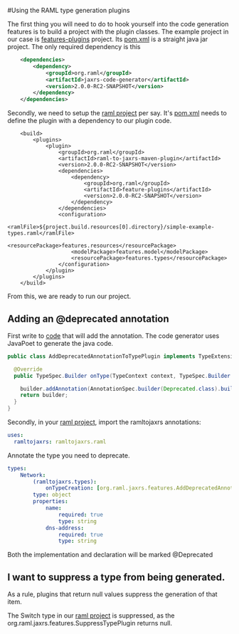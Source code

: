 #Using the RAML type generation plugins

The first thing you will need to do to hook yourself into the code generation features is to build a project with the plugin classes.
The example project in our case is [features-plugins](feature-plugins) project.  Its [pom.xml](feature-plugins/pom.xml) is a straight
java jar project. The only required dependency is this 
``` xml
    <dependencies>
        <dependency>
            <groupId>org.raml</groupId>
            <artifactId>jaxrs-code-generator</artifactId>
            <version>2.0.0-RC2-SNAPSHOT</version>
        </dependency>
    </dependencies>
```

Secondly, we need to setup the [raml project](feature-raml-project) per say.  It's [pom.xml](feature-raml-project/pom.xml) needs to define 
the plugin with a dependency to our plugin code.

```
    <build>
        <plugins>
            <plugin>
                <groupId>org.raml</groupId>
                <artifactId>raml-to-jaxrs-maven-plugin</artifactId>
                <version>2.0.0-RC2-SNAPSHOT</version>
                <dependencies>
                    <dependency>
                        <groupId>org.raml</groupId>
                        <artifactId>feature-plugins</artifactId>
                        <version>2.0.0-RC2-SNAPSHOT</version>
                    </dependency>
                </dependencies>
                <configuration>
                    <ramlFile>${project.build.resources[0].directory}/simple-example-types.raml</ramlFile>
                    <resourcePackage>features.resources</resourcePackage>
                    <modelPackage>features.model</modelPackage>
                    <resourcePackage>features.types</resourcePackage>
                </configuration>
            </plugin>
        </plugins>
    </build>
```

From this, we are ready to run our project.

## Adding an @deprecated annotation
First write to [code](feature-plugins/src/main/java/org/raml/jaxrs/features/AddDeprecatedAnnotationToTypePlugin) that will add the annotation.  The code generator uses JavaPoet to generate the java code. 
``` java
public class AddDeprecatedAnnotationToTypePlugin implements TypeExtension {

  @Override
  public TypeSpec.Builder onType(TypeContext context, TypeSpec.Builder builder, V10GType type, BuildPhase btype) {

    builder.addAnnotation(AnnotationSpec.builder(Deprecated.class).build());
    return builder;
  }
}
```
Secondly, in your [raml project](feature-raml-project/src/main/resources/simple-example-types.raml), import the ramltojaxrs annotations:

``` yaml
uses:
  ramltojaxrs: ramltojaxrs.raml
```

Annotate the type you need to deprecate.
```yaml
types:
    Network:
        (ramltojaxrs.types):
            onTypeCreation: [org.raml.jaxrs.features.AddDeprecatedAnnotationToTypePlugin]
        type: object
        properties:
            name:
                required: true
                type: string
            dns-address:
                required: true
                type: string
```
Both the implementation and declaration will be marked @Deprecated

## I want to suppress a type from being generated.

As a rule, plugins that return null values suppress the generation of that item.

The Switch type in our [raml project](feature-raml-project/src/main/resources/simple-example-types.raml) is suppressed,
as the org.raml.jaxrs.features.SuppressTypePlugin returns null.
